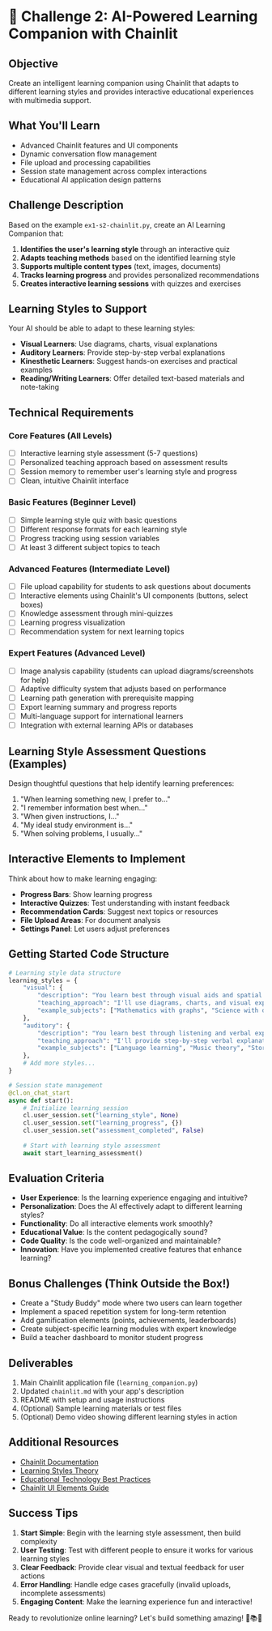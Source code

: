 # 🎯 Challenge 2: AI-Powered Learning Companion with Chainlit

## Objective
Create an intelligent learning companion using Chainlit that adapts to different learning styles and provides interactive educational experiences with multimedia support.

## What You'll Learn
- Advanced Chainlit features and UI components
- Dynamic conversation flow management
- File upload and processing capabilities
- Session state management across complex interactions
- Educational AI application design patterns

## Challenge Description
Based on the example `ex1-s2-chainlit.py`, create an AI Learning Companion that:

1. **Identifies the user's learning style** through an interactive quiz
2. **Adapts teaching methods** based on the identified learning style
3. **Supports multiple content types** (text, images, documents)
4. **Tracks learning progress** and provides personalized recommendations
5. **Creates interactive learning sessions** with quizzes and exercises

## Learning Styles to Support
Your AI should be able to adapt to these learning styles:
- **Visual Learners**: Use diagrams, charts, visual explanations
- **Auditory Learners**: Provide step-by-step verbal explanations
- **Kinesthetic Learners**: Suggest hands-on exercises and practical examples
- **Reading/Writing Learners**: Offer detailed text-based materials and note-taking

## Technical Requirements

### Core Features (All Levels)
- [ ] Interactive learning style assessment (5-7 questions)
- [ ] Personalized teaching approach based on assessment results
- [ ] Session memory to remember user's learning style and progress
- [ ] Clean, intuitive Chainlit interface

### Basic Features (Beginner Level)
- [ ] Simple learning style quiz with basic questions
- [ ] Different response formats for each learning style
- [ ] Progress tracking using session variables
- [ ] At least 3 different subject topics to teach

### Advanced Features (Intermediate Level)
- [ ] File upload capability for students to ask questions about documents
- [ ] Interactive elements using Chainlit's UI components (buttons, select boxes)
- [ ] Knowledge assessment through mini-quizzes
- [ ] Learning progress visualization
- [ ] Recommendation system for next learning topics

### Expert Features (Advanced Level)
- [ ] Image analysis capability (students can upload diagrams/screenshots for help)
- [ ] Adaptive difficulty system that adjusts based on performance
- [ ] Learning path generation with prerequisite mapping
- [ ] Export learning summary and progress reports
- [ ] Multi-language support for international learners
- [ ] Integration with external learning APIs or databases

## Learning Style Assessment Questions (Examples)
Design thoughtful questions that help identify learning preferences:

1. "When learning something new, I prefer to..."
2. "I remember information best when..."
3. "When given instructions, I..."
4. "My ideal study environment is..."
5. "When solving problems, I usually..."

## Interactive Elements to Implement
Think about how to make learning engaging:

- **Progress Bars**: Show learning progress
- **Interactive Quizzes**: Test understanding with instant feedback
- **Recommendation Cards**: Suggest next topics or resources
- **File Upload Areas**: For document analysis
- **Settings Panel**: Let users adjust preferences

## Getting Started Code Structure

```python
# Learning style data structure
learning_styles = {
    "visual": {
        "description": "You learn best through visual aids and spatial understanding",
        "teaching_approach": "I'll use diagrams, charts, and visual explanations",
        "example_subjects": ["Mathematics with graphs", "Science with diagrams", "History with timelines"]
    },
    "auditory": {
        "description": "You learn best through listening and verbal explanations",
        "teaching_approach": "I'll provide step-by-step verbal explanations and discussions",
        "example_subjects": ["Language learning", "Music theory", "Storytelling"]
    },
    # Add more styles...
}

# Session state management
@cl.on_chat_start
async def start():
    # Initialize learning session
    cl.user_session.set("learning_style", None)
    cl.user_session.set("learning_progress", {})
    cl.user_session.set("assessment_completed", False)
    
    # Start with learning style assessment
    await start_learning_assessment()
```

## Evaluation Criteria
- **User Experience**: Is the learning experience engaging and intuitive?
- **Personalization**: Does the AI effectively adapt to different learning styles?
- **Functionality**: Do all interactive elements work smoothly?
- **Educational Value**: Is the content pedagogically sound?
- **Code Quality**: Is the code well-organized and maintainable?
- **Innovation**: Have you implemented creative features that enhance learning?

## Bonus Challenges (Think Outside the Box!)
- Create a "Study Buddy" mode where two users can learn together
- Implement a spaced repetition system for long-term retention
- Add gamification elements (points, achievements, leaderboards)
- Create subject-specific learning modules with expert knowledge
- Build a teacher dashboard to monitor student progress

## Deliverables
1. Main Chainlit application file (`learning_companion.py`)
2. Updated `chainlit.md` with your app's description
3. README with setup and usage instructions
4. (Optional) Sample learning materials or test files
5. (Optional) Demo video showing different learning styles in action

## Additional Resources
- [Chainlit Documentation](https://docs.chainlit.io/)
- [Learning Styles Theory](https://en.wikipedia.org/wiki/Learning_styles)
- [Educational Technology Best Practices](https://www.edutopia.org/technology-integration)
- [Chainlit UI Elements Guide](https://docs.chainlit.io/concepts/chat-ui)

## Success Tips
1. **Start Simple**: Begin with the learning style assessment, then build complexity
2. **User Testing**: Test with different people to ensure it works for various learning styles
3. **Clear Feedback**: Provide clear visual and textual feedback for user actions
4. **Error Handling**: Handle edge cases gracefully (invalid uploads, incomplete assessments)
5. **Engaging Content**: Make the learning experience fun and interactive!

Ready to revolutionize online learning? Let's build something amazing! 🚀📚✨
